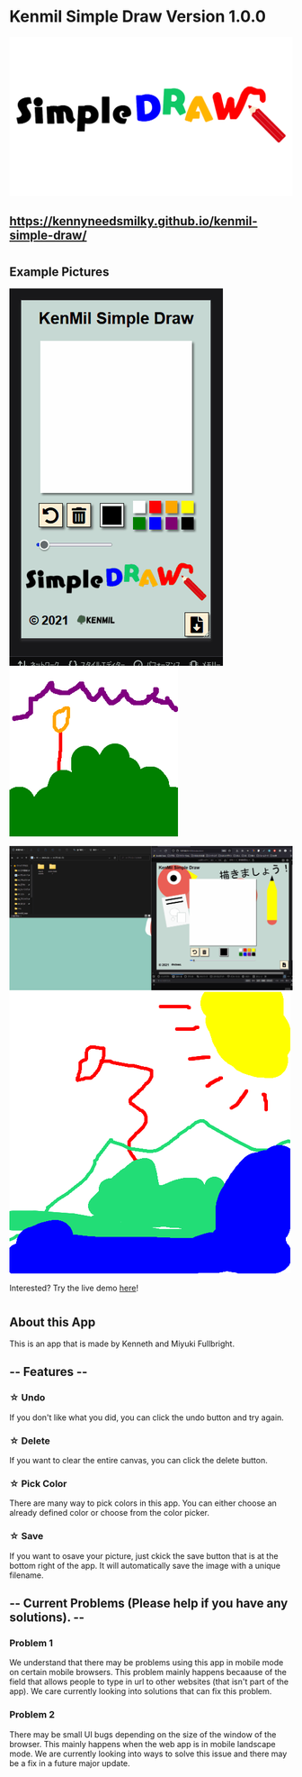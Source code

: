 # Kenmil Simple Draw Version 1.0.0

![KenMil Simple Draw Banner](assets/img/kenmil-simple-draw_002.png)

## https://kennyneedsmilky.github.io/kenmil-simple-draw/

#

## Example Pictures

![KenMil Simple Draw Demo](assets/img/001.gif) ![KenMil Simple Draw Demo](assets/img/003.png)

![KenMil Simple Draw Demo](assets/img/002.gif) ![KenMil Simple Draw Demo](assets/img/004.png)

Interested? Try the live demo [here](https://kennyneedsmilky.github.io/kenmil-simple-draw/)!

#

## About this App

This is an app that is made by Kenneth and Miyuki Fullbright.

## -- Features --

### ☆ Undo

If you don't like what you did, you can click the undo button and try again.

### ☆ Delete

If you want to clear the entire canvas, you can click the delete button.

### ☆ Pick Color

There are many way to pick colors in this app. You can either choose an already defined color or choose from the color picker.

### ☆ Save

If you want to osave your picture, just ckick the save button that is at the bottom right of the app. It will automatically save the image with a unique filename.

## -- Current Problems (Please help if you have any solutions). --

### Problem 1

We understand that there may be problems using this app in mobile mode on certain mobile browsers. This problem mainly happens becaause of the field that allows people to type in url to other websites (that isn't part of the app). We care currently looking into solutions that can fix this problem.

### Problem 2

There may be small UI bugs depending on the size of the window of the browser. This mainly happens when the web app is in mobile landscape mode. We are currently looking into ways to solve this issue and there may be a fix in a future major update.
